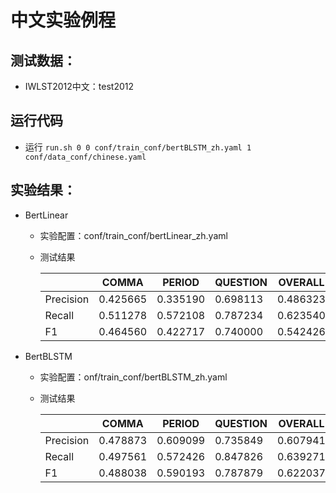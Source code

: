 # 中文实验例程
## 测试数据：
- IWLST2012中文：test2012

## 运行代码
- 运行 `run.sh 0 0 conf/train_conf/bertBLSTM_zh.yaml 1 conf/data_conf/chinese.yaml `

## 实验结果：
- BertLinear
  - 实验配置：conf/train_conf/bertLinear_zh.yaml
  - 测试结果

    |           | COMMA     | PERIOD    | QUESTION  | OVERALL  |  
    |-----------|-----------|-----------|-----------|--------- |   
    |Precision  | 0.425665  | 0.335190  | 0.698113  | 0.486323 |  
    |Recall     | 0.511278  | 0.572108  | 0.787234  | 0.623540 |    
    |F1         | 0.464560  | 0.422717  | 0.740000  | 0.542426 |  

- BertBLSTM
  - 实验配置：onf/train_conf/bertBLSTM_zh.yaml
  - 测试结果

    |           | COMMA     | PERIOD    | QUESTION  | OVERALL  |  
    |-----------|-----------|-----------|-----------|--------- |  
    |Precision  | 0.478873  | 0.609099  | 0.735849  | 0.607941 |  
    |Recall     | 0.497561  | 0.572426  | 0.847826  | 0.639271 |  
    |F1         | 0.488038  | 0.590193  | 0.787879  | 0.622037 |  